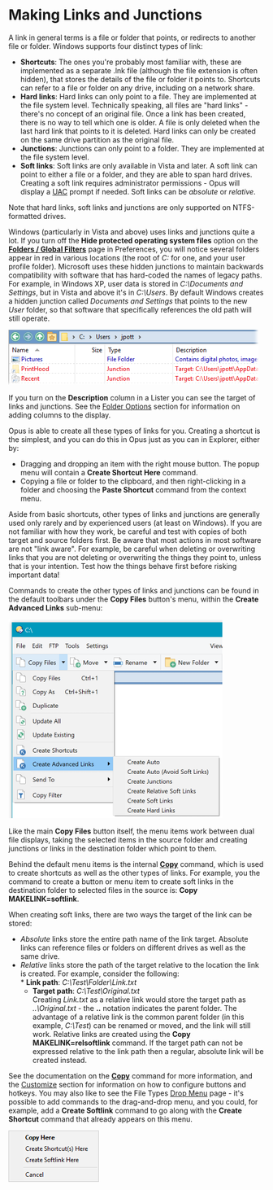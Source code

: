 # Making Links and Junctions

A link in general terms is a file or folder that points, or redirects to another file or folder. Windows supports four distinct types of link:

- **Shortcuts**: The ones you're probably most familiar with, these are implemented as a separate .lnk file (although the file extension is often hidden), that stores the details of the file or folder it points to. Shortcuts can refer to a file or folder on any drive, including on a network share.
- **Hard links**: Hard links can only point to a file. They are implemented at the file system level. Technically speaking, all files are "hard links" - there's no concept of an original file. Once a link has been created, there is no way to tell which one is older. A file is only deleted when the last hard link that points to it is deleted. Hard links can only be created on the same drive partition as the original file.
- **Junctions**: Junctions can only point to a folder. They are implemented at the file system level.
- **Soft links**: Soft links are only available in Vista and later. A soft link can point to either a file or a folder, and they are able to span hard drives. Creating a soft link requires administrator permissions - Opus will display a [UAC](/Manual/file_operations/uac_and_administrator_mode.md) prompt if needed. Soft links can be *absolute* or *relative*.

Note that hard links, soft links and junctions are only supported on NTFS-formatted drives. 

Windows (particularly in Vista and above) uses links and junctions quite a lot. If you turn off the **Hide protected operating system files** option on the **[Folders / Global Filters](/Manual/preferences/preferences_categories/filtering_and_sorting/global_filters.md)** page in Preferences, you will notice several folders appear in red in various locations (the root of *C:* for one, and your user profile folder). Microsoft uses these hidden junctions to maintain backwards compatibility with software that has hard-coded the names of legacy paths. For example, in Windows XP, user data is stored in *C:\Documents and Settings*, but in Vista and above it's in *C:\Users*. By default Windows creates a hidden junction called *Documents and Settings* that points to the new *User* folder, so that software that specifically references the old path will still operate.

![](/Manual/images/media/junction_targets.png) 

If you turn on the **Description** column in a Lister you can see the target of links and junctions. See the [Folder Options](/Manual/basic_concepts/folder_options/README.md) section for information on adding columns to the display.

Opus is able to create all these types of links for you. Creating a shortcut is the simplest, and you can do this in Opus just as you can in Explorer, either by:

- Dragging and dropping an item with the right mouse button. The popup menu will contain a **Create Shortcut Here** command.
- Copying a file or folder to the clipboard, and then right-clicking in a folder and choosing the **Paste Shortcut** command from the context menu.

Aside from basic shortcuts, other types of links and junctions are generally used only rarely and by experienced users (at least on Windows). If you are not familiar with how they work, be careful and test with copies of both target and source folders first. Be aware that most actions in most software are not "link aware". For example, be careful when deleting or overwriting links that you are not deleting or overwriting the things they point to, unless that is your intention. Test how the things behave first before risking important data!

Commands to create the other types of links and junctions can be found in the default toolbars under the **Copy Files** button's menu, within the **Create Advanced Links** sub-menu:

![](/Manual/images/media/makinglinks_menu.png)

Like the main **Copy Files** button itself, the menu items work between dual file displays, taking the selected items in the source folder and creating junctions or links in the destination folder which point to them.

Behind the default menu items is the internal **[Copy](/Manual/reference/command_reference/internal_commands/copy.md)** command, which is used to create shortcuts as well as the other types of links. For example, you the command to create a button or menu item to create soft links in the destination folder to selected files in the source is: **Copy MAKELINK=softlink**.

When creating soft links, there are two ways the target of the link can be stored:

- *Absolute* links store the entire path name of the link target. Absolute links can reference files or folders on different drives as well as the same drive.
- *Relative* links store the path of the target relative to the location the link is created. For example, consider the following:  
  \* **Link path**: *C:\Test\Folder\Link.txt*
  - **Target path**: *C:\Test\Original.txt*  
    Creating *Link.txt* as a relative link would store the target path as *..\Original.txt* - the **..** notation indicates the parent folder. The advantage of a relative link is the common parent folder (in this example, *C:\Test*) can be renamed or moved, and the link will still work. Relative links are created using the **Copy MAKELINK=relsoftlink** command. If the target path can not be expressed relative to the link path then a regular, absolute link will be created instead.

See the documentation on the **[Copy](/Manual/reference/command_reference/internal_commands/copy.md)** command for more information, and the [Customize](/Manual/customize/README.md) section for information on how to configure buttons and hotkeys. You may also like to see the File Types [Drop Menu](/Manual/file_types/filetype_editor/drop_menu.md) page - it's possible to add commands to the drag-and-drop menu, and you could, for example, add a **Create Softlink** command to go along with the **Create Shortcut** command that already appears on this menu.

![](/Manual/images/media/drop_menu_-_results.png)
